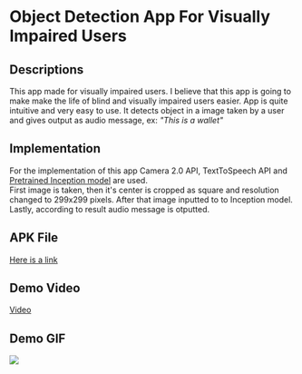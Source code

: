 # Object Detection App For Visually Impaired Users

## Descriptions
This app made for visually impaired users. I believe that this app is going to make make the life of blind and visually impaired users easier. App is quite intuitive and very easy to use. It detects object in a image taken by a user and gives output as audio message, ex: *"This is a wallet"*

## Implementation
For the implementation of this app Camera 2.0 API, TextToSpeech API and [Pretrained Inception model](https://www.tensorflow.org/lite/guide/hosted_models) are used.  
First image is taken, then it's center is cropped as square and resolution changed to 299x299 pixels. After that image inputted to to Inception model. Lastly, according to result audio message is otputted.  

## APK File
[Here is a link](https://drive.google.com/file/d/1kpsvyT1a3TWPt4yZkfBX1aOK5jbAPOvd/view?usp=sharing)

## Demo Video
[Video](https://drive.google.com/file/d/1mW_cRn1LAl3-fmC7-QXfq5b9QtnbPxtF/view?usp=sharing)

## Demo GIF
![](assets/demo.gif)
